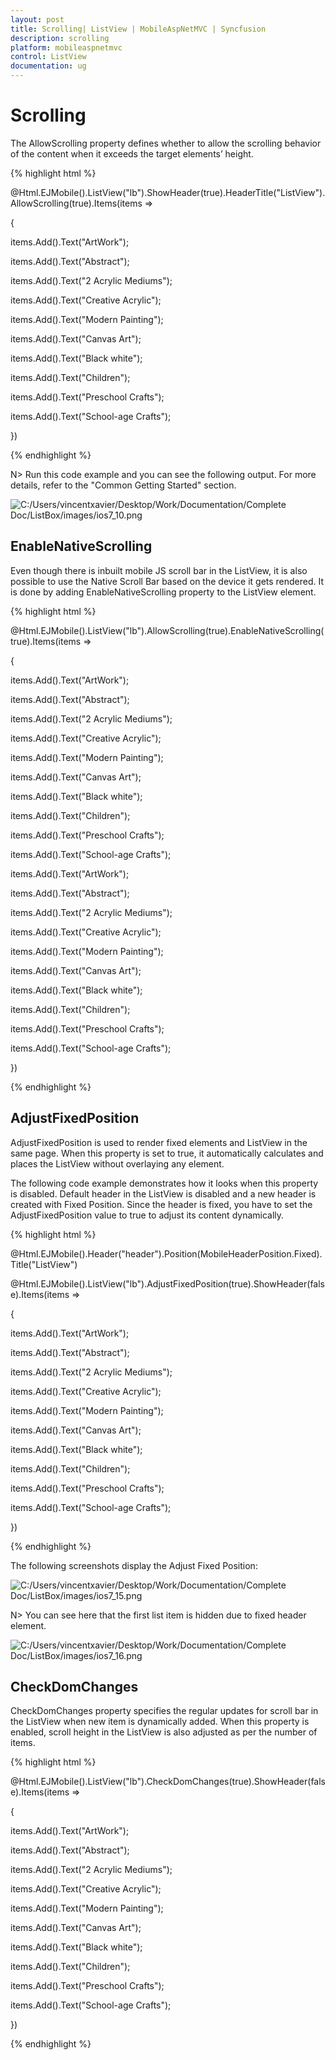 ```yaml
---
layout: post
title: Scrolling| ListView | MobileAspNetMVC | Syncfusion
description: scrolling
platform: mobileaspnetmvc
control: ListView
documentation: ug
---
```


# Scrolling

The AllowScrolling property defines whether to allow the scrolling behavior of the content when it exceeds the target elements’ height.

{% highlight html %}

@Html.EJMobile().ListView("lb").ShowHeader(true).HeaderTitle("ListView").AllowScrolling(true).Items(items =>

{

items.Add().Text("ArtWork");

items.Add().Text("Abstract");

items.Add().Text("2 Acrylic Mediums");

items.Add().Text("Creative Acrylic");

items.Add().Text("Modern Painting");

items.Add().Text("Canvas Art");

items.Add().Text("Black white");

items.Add().Text("Children");

items.Add().Text("Preschool Crafts");

items.Add().Text("School-age Crafts");

})

{% endhighlight %}

N> Run this code example and you can see the following output. For more details, refer to the "Common Getting Started" section.

![C:/Users/vincentxavier/Desktop/Work/Documentation/Complete Doc/ListBox/images/ios7_10.png](Scrolling_images/Scrolling_img1.png)


## EnableNativeScrolling

Even though there is inbuilt mobile JS scroll bar in the ListView, it is also possible to use the Native Scroll Bar based on the device it gets rendered. It is done by adding EnableNativeScrolling property to the ListView element. 

{% highlight html %}

@Html.EJMobile().ListView("lb").AllowScrolling(true).EnableNativeScrolling(true).Items(items =>

{

items.Add().Text("ArtWork");

items.Add().Text("Abstract");

items.Add().Text("2 Acrylic Mediums");

items.Add().Text("Creative Acrylic");

items.Add().Text("Modern Painting");

items.Add().Text("Canvas Art");

items.Add().Text("Black white");

items.Add().Text("Children");

items.Add().Text("Preschool Crafts");

items.Add().Text("School-age Crafts");

items.Add().Text("ArtWork");

items.Add().Text("Abstract");

items.Add().Text("2 Acrylic Mediums");

items.Add().Text("Creative Acrylic");

items.Add().Text("Modern Painting");

items.Add().Text("Canvas Art");

items.Add().Text("Black white");

items.Add().Text("Children");

items.Add().Text("Preschool Crafts");

items.Add().Text("School-age Crafts");

})

{% endhighlight %}

## AdjustFixedPosition

AdjustFixedPosition is used to render fixed elements and ListView in the same page. When this property is set to true, it automatically calculates and places the ListView without overlaying any element.

The following code example demonstrates how it looks when this property is disabled. Default header in the ListView is disabled and a new header is created with Fixed Position. Since the header is fixed, you have to set the AdjustFixedPosition value to true to adjust its content dynamically.

{% highlight html %}

@Html.EJMobile().Header("header").Position(MobileHeaderPosition.Fixed).Title("ListView")

@Html.EJMobile().ListView("lb").AdjustFixedPosition(true).ShowHeader(false).Items(items =>

{

items.Add().Text("ArtWork");

items.Add().Text("Abstract");

items.Add().Text("2 Acrylic Mediums");

items.Add().Text("Creative Acrylic");

items.Add().Text("Modern Painting");

items.Add().Text("Canvas Art");

items.Add().Text("Black white");

items.Add().Text("Children");

items.Add().Text("Preschool Crafts");

items.Add().Text("School-age Crafts");



})

{% endhighlight %}

The following screenshots display the Adjust Fixed Position:

![C:/Users/vincentxavier/Desktop/Work/Documentation/Complete Doc/ListBox/images/ios7_15.png](Scrolling_images/Scrolling_img2.png)

N> You can see here that the first list item is hidden due to fixed header element.

![C:/Users/vincentxavier/Desktop/Work/Documentation/Complete Doc/ListBox/images/ios7_16.png](Scrolling_images/Scrolling_img3.png)


## CheckDomChanges

CheckDomChanges property specifies the regular updates for scroll bar in the ListView when new item is dynamically added. When this property is enabled, scroll height in the ListView is also adjusted as per the number of items.

{% highlight html %}

@Html.EJMobile().ListView("lb").CheckDomChanges(true).ShowHeader(false).Items(items =>

{

items.Add().Text("ArtWork");

items.Add().Text("Abstract");

items.Add().Text("2 Acrylic Mediums");

items.Add().Text("Creative Acrylic");

items.Add().Text("Modern Painting");

items.Add().Text("Canvas Art");

items.Add().Text("Black white");

items.Add().Text("Children");

items.Add().Text("Preschool Crafts");

items.Add().Text("School-age Crafts");



})

{% endhighlight %}

